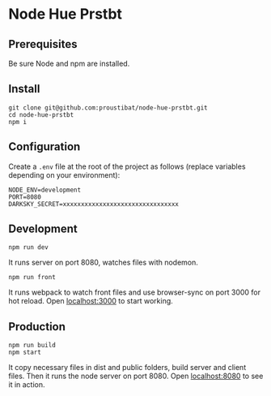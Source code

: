 # Node Hue Prstbt

## Prerequisites
Be sure Node and npm are installed.

## Install

```$xslt
git clone git@github.com:proustibat/node-hue-prstbt.git
cd node-hue-prstbt
npm i
```

## Configuration
Create a `.env` file at the root of the project as follows (replace variables depending on your environment):

```$xslt
NODE_ENV=development
PORT=8080
DARKSKY_SECRET=xxxxxxxxxxxxxxxxxxxxxxxxxxxxxxxx
```

## Development
```$xslt
npm run dev
```
It runs server on port 8080, watches files with nodemon.

```$xslt
npm run front
``` 
It runs webpack to watch front files and use browser-sync  on port 3000 for hot reload.
Open [localhost:3000](http://localhost:3000) to start working.

## Production

```$xslt
npm run build
npm start
```

It copy necessary files in dist and public folders, build server and client files.
Then it runs the node server on port 8080.
Open [localhost:8080](http://localhost:8080) to see it in action.